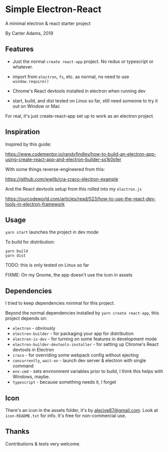 # Simple Electron-React

A minimal electron & react starter project

By Carter Adams, 2019

## Features

* Just the normal `create react-app` project. No redux or typescript or whatever.

* import from `electron`, `fs`, etc. as normal, no need to use `window.require()`

* Chrome's React devtools installed in electron when running dev

* start, build, and dist tested on Linux so far, still need someone to try it out on Window or Mac

For real, it's just create-react-app set up to work as an electron project.

## Inspiration

Inspired by this guide:

<https://www.codementor.io/randyfindley/how-to-build-an-electron-app-using-create-react-app-and-electron-builder-ss1k0sfer>

With some things reverse-engineered from this:

<https://github.com/wwlib/cra-craco-electron-example>

And the React devtools setup from this rolled into my `electron.js`

<https://ourcodeworld.com/articles/read/523/how-to-use-the-react-dev-tools-in-electron-framework>

## Usage

`yarn start` launches the project in dev mode

To build for distribution:

```
yarn build
yarn dist
```

TODO: this is only tested on Linux so far

FIXME: On my Gnome, the app doesn't use the icon in assets

## Dependencies

I tried to keep dependencies minimal for this project.

Beyond the normal dependencies installed by `yarn create react-app`, this project depends on:

* `electron` - obviously
* `electron-builder` - for packaging your app for distribution
* `electron-is-dev` - for turning on some features in development mode
* `electron-builder-devtools-installer` - for setting up Chrome's React devtools in Electron
* `craco` - for overriding some webpack config without ejecting
* `concurrently`, `wait-on` - launch dev server & electron with single command
* `env-cmd` - sets environment variables prior to build, I think this helps with Windows, maybe.
* `typescript` - because something needs it, I forget

## Icon

There's an icon in the assets folder, it's by alecive87@gmail.com. Look at `icon-README.txt` for info. It's free for non-commercial use.

## Thanks

Contributions & tests very welcome.
